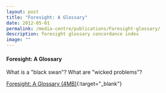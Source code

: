 ```yaml
---
layout: post
title: "Foresight: A Glossary"
date: 2012-05-01
permalink: /media-centre/publications/Foresight-glossary/
description: foresight glossary concordance index
image: ""
---
```





#### Foresight: A Glossary

What is a "black swan"? What are "wicked problems"?    

[Foresight: A Glossary (4MB)](/files/media-centre/publications/csf-csc_foresight--a-glossary.pdf){:target="_blank"}
